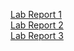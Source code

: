 [Lab Report 1](lab-report-1-week-1.html) <br />
[Lab Report 2](lab-report-2-week-3.html) <br />
[Lab Report 3](lab-report-3-week5.html)